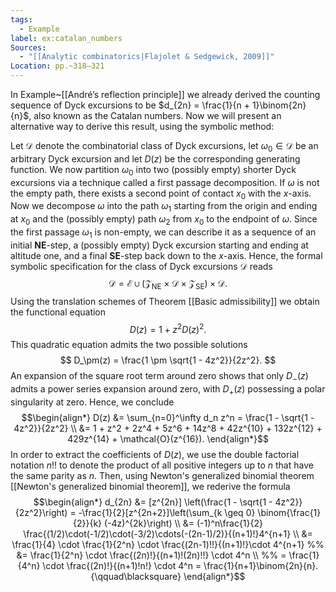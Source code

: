 ```yaml
---
tags:
  - Example
label: ex:catalan_numbers
Sources:
  - "[[Analytic combinatorics|Flajolet & Sedgewick, 2009]]"
Location: pp.~318–321
---
```

In Example~[[André’s reflection principle]] we already derived the counting sequence of Dyck excursions to be $d_{2n} = \frac{1}{n + 1}\binom{2n}{n}$, also known as the Catalan numbers. Now we will present an alternative way to derive this result, using the symbolic method:

Let $\mathcal{D}$ denote the combinatorial class of Dyck excursions, let $\omega_0 \in \mathcal{D}$ be an arbitrary Dyck excursion and let $D(z)$ be the corresponding generating function. We now partition $\omega_0$ into two (possibly empty) shorter Dyck excursions via a technique called a first passage decomposition. If $\omega$ is not the empty path, there exists a second point of contact $x_0$ with the $x$-axis. Now we decompose $\omega$ into the path $\omega_1$ starting from the origin and ending at $x_0$ and the (possibly empty) path $\omega_2$ from $x_0$ to the endpoint of $\omega$. Since the first passage $\omega_1$ is non-empty, we can describe it as a sequence of an initial **NE**-step, a (possibly empty) Dyck excursion starting and ending at altitude one, and a final **SE**-step back down to the $x$-axis.
Hence, the formal symbolic specification for the class of Dyck excursions $\mathcal{D}$ reads
$$
\mathcal{D} = \mathcal{E} \cup (\mathcal{Z}_{\mathrm{NE}} \times \mathcal{D} \times \mathcal{Z}_{\mathrm{SE}}) \times \mathcal{D}.
$$
Using the translation schemes of Theorem [[Basic admissibility]] we obtain the functional equation
$$
D(z) = 1 + z^2D(z)^2.
$$
This quadratic equation admits the two possible solutions
$$
D_\pm(z) = \frac{1 \pm \sqrt{1 - 4z^2}}{2z^2}.
$$
An expansion of the square root term around zero shows that only $D_-(z)$ admits a power series expansion around zero, with $D_+(z)$ possessing a polar singularity at zero. Hence, we conclude
$$\begin{align*}
D(z) &= \sum_{n=0}^\infty d_n z^n = \frac{1 - \sqrt{1 - 4z^2}}{2z^2} \\
&= 1 + z^2 + 2z^4 + 5z^6 + 14z^8 + 42z^{10} + 132z^{12} + 429z^{14} + \mathcal{O}(z^{16}).
\end{align*}$$
In order to extract the coefficients of $D(z)$, we use the double factorial notation $n!!$ to denote the product of all positive integers up to $n$ that have the same parity as $n$.
Then, using Newton's generalized binomial theorem [[Newton's generalized binomial theorem]], we rederive the formula
$$\begin{align*}
d_{2n} &= [z^{2n}] \left(\frac{1 - \sqrt{1 - 4z^2}}{2z^2}\right)
= -\frac{1}{2}[z^{2n+2}]\left(\sum_{k \geq 0} \binom{\frac{1}{2}}{k} (-4z)^{2k}\right) \\
&= (-1)^n\frac{1}{2} \frac{(1/2)\cdot(-1/2)\cdot(-3/2)\cdots(-(2n-1)/2)}{(n+1)!}4^{n+1} \\
&= \frac{1}{4} \cdot \frac{1}{2^n} \cdot \frac{(2n-1)!!}{(n+1)!}\cdot 4^{n+1}
%% &= \frac{1}{2^n} \cdot \frac{(2n)!}{(n+1)!(2n)!!} \cdot 4^n \\ %%
= \frac{1}{4^n} \cdot \frac{(2n)!}{(n+1)!n!} \cdot 4^n
= \frac{1}{n+1}\binom{2n}{n}. {\qquad\blacksquare}
\end{align*}$$
